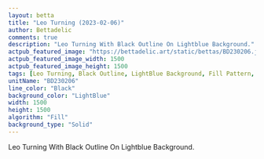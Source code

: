 ```yaml
---
layout: betta
title: "Leo Turning (2023-02-06)"
author: Bettadelic
comments: true
description: "Leo Turning With Black Outline On Lightblue Background."
actpub_featured_image: "https://bettadelic.art/static/bettas/BD230206.jpg"
actpub_featured_image_width: 1500
actpub_featured_image_height: 1500
tags: [Leo Turning, Black Outline, LightBlue Background, Fill Pattern, February 2023]
unitName: "BD230206"
line_color: "Black"
background_color: "LightBlue"
width: 1500
height: 1500
algorithm: "Fill"
background_type: "Solid"
---
```


Leo Turning With Black Outline On Lightblue Background.
